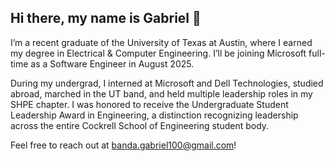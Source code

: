 ## Hi there, my name is Gabriel 👋

I’m a recent graduate of the University of Texas at Austin, where I earned my degree in Electrical & Computer Engineering. I’ll be joining Microsoft full-time as a Software Engineer in August 2025.

During my undergrad, I interned at Microsoft and Dell Technologies, studied abroad, marched in the UT band, and held multiple leadership roles in my SHPE chapter. I was honored to receive the Undergraduate Student Leadership Award in Engineering, a distinction recognizing leadership across the entire Cockrell School of Engineering student body.

Feel free to reach out at banda.gabriel100@gmail.com!

